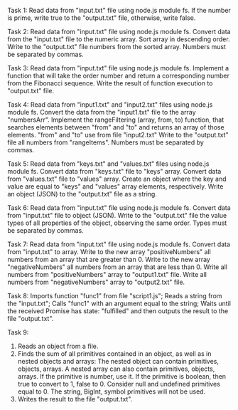 Task 1: 
Read data from "input.txt" file using node.js module fs.
If the number is prime, write true to the "output.txt" file, otherwise, write false.

Task 2:
Read data from "input.txt" file using node.js module fs.
Convert data from the "input.txt" file to the numeric array.
Sort array in descending order.
Write to the "output.txt" file numbers from the sorted array. Numbers must be separated by commas.

Task 3: 
Read data from "input.txt" file using node.js module fs.
Implement a function that will take the order number and return a corresponding number from the Fibonacci sequence.
Write the result of function execution to "output.txt" file.

Task 4:
Read data from "input1.txt" and "input2.txt" files using node.js module fs.
Convert the data from the "input1.txt" file to the array "numbersArr".
Implement the rangeFiltering (array, from, to) function, that searches elements between "from" and "to" and returns an array of those elements. "from" and "to" use from file "input2.txt"
Write to the "output.txt" file all numbers from "rangeItems". Numbers must be separated by commas.

Task 5: 
Read data from "keys.txt" and "values.txt" files using node.js module fs.
Convert data from "keys.txt" file to "keys" array.
Convert data from "values.txt" file to "values" array.
Create an object where the key and value are equal to "keys" and "values" array elements, respectively.
Write an object (JSON) to the "output.txt" file as a string.

Task 6: 
Read data from "input.txt" file using node.js module fs.
Convert data from "input.txt" file to object (JSON).
Write to the "output.txt" file the value types of all properties of the object, observing the same order. Types must be separated by commas.

Task 7:
Read data from "input.txt" file using node.js module fs.
Convert data from "input.txt" to array.
Write to the new array "positiveNumbers" all numbers from an array that are greater than 0.
Write to the new array "negativeNumbers" all numbers from an array that are less than 0.
Write all numbers from "positiveNumbers" array to "output1.txt" file.
Write all numbers from "negativeNumbers" array to "output2.txt" file.

Task 8: 
Imports function "func1" from file "script1.js";
Reads a string from the "input.txt";
Calls "func1" with an argument equal to the string;
Waits until the received Promise has state: "fulfilled" and then outputs the result to the file "output.txt".

Task 9:
  1. Reads an object from a file.
  2. Finds the sum of all primitives contained in an object, as well as in nested objects and arrays:
      The nested object can contain primitives, objects, arrays.
      A nested array can also contain primitives, objects, arrays.
      If the primitive is number, use it.
      If the primitive is boolean, then true to convert to 1, false to 0.
      Consider null and undefined primitives equal to 0.
      The string, BigInt, symbol primitives will not be used.
  3. Writes the result to the file "output.txt".